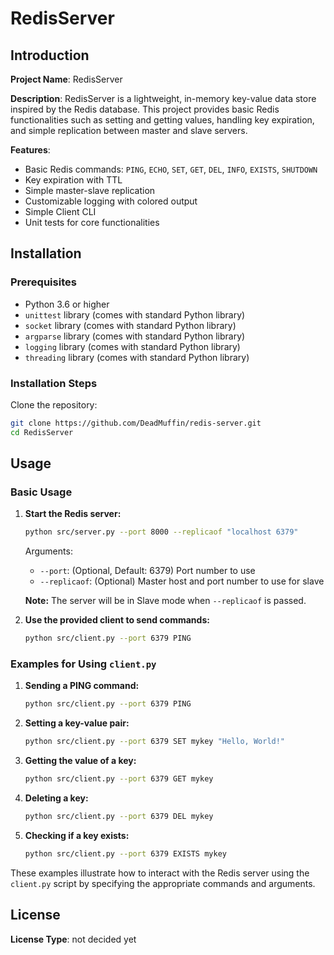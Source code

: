 
# RedisServer

## Introduction

**Project Name**: RedisServer

**Description**: RedisServer is a lightweight, in-memory key-value data store inspired by the Redis database. This project provides basic Redis functionalities such as setting and getting values, handling key expiration, and simple replication between master and slave servers.

**Features**:
- Basic Redis commands: `PING`, `ECHO`, `SET`, `GET`, `DEL`, `INFO`, `EXISTS`, `SHUTDOWN`
- Key expiration with TTL
- Simple master-slave replication
- Customizable logging with colored output
- Simple Client CLI
- Unit tests for core functionalities

## Installation

### Prerequisites
- Python 3.6 or higher
- `unittest` library (comes with standard Python library)
- `socket` library (comes with standard Python library)
- `argparse` library (comes with standard Python library)
- `logging` library (comes with standard Python library)
- `threading` library (comes with standard Python library)

### Installation Steps
Clone the repository:
```bash
git clone https://github.com/DeadMuffin/redis-server.git
cd RedisServer
```

## Usage

### Basic Usage

1. **Start the Redis server:**
    ```bash
    python src/server.py --port 8000 --replicaof "localhost 6379"
    ```
    Arguments:
    - `--port`: (Optional, Default: 6379) Port number to use
    - `--replicaof`: (Optional) Master host and port number to use for slave

    **Note:** The server will be in Slave mode when `--replicaof` is passed.

2. **Use the provided client to send commands:**
    ```bash
    python src/client.py --port 6379 PING
    ```

### Examples for Using `client.py`

1. **Sending a PING command:**
    ```bash
    python src/client.py --port 6379 PING
    ```

2. **Setting a key-value pair:**
    ```bash
    python src/client.py --port 6379 SET mykey "Hello, World!"
    ```

3. **Getting the value of a key:**
    ```bash
    python src/client.py --port 6379 GET mykey
    ```

4. **Deleting a key:**
    ```bash
    python src/client.py --port 6379 DEL mykey
    ```

5. **Checking if a key exists:**
    ```bash
    python src/client.py --port 6379 EXISTS mykey
    ```

These examples illustrate how to interact with the Redis server using the `client.py` script by specifying the appropriate commands and arguments.

## License

**License Type**: not decided yet
